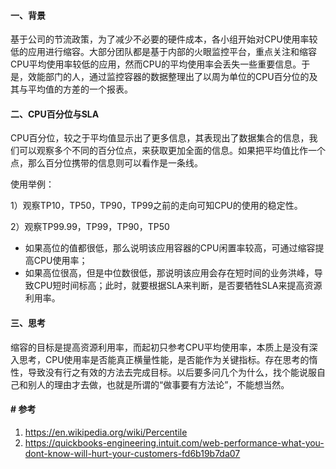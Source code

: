 #### 一、背景

基于公司的节流政策，为了减少不必要的硬件成本，各小组开始对CPU使用率较低的应用进行缩容。大部分团队都是基于内部的火眼监控平台，重点关注和缩容CPU平均使用率较低的应用，然而CPU的平均使用率会丢失一些重要信息。于是，效能部门的人，通过监控容器的数据整理出了以周为单位的CPU百分位的及其与平均值的方差的一个报表。

#### 二、CPU百分位与SLA

CPU百分位，较之于平均值显示出了更多信息，其表现出了数据集合的信息，我们可以观察多个不同的百分位点，来获取更加全面的信息。如果把平均值比作一个点，那么百分位携带的信息则可以看作是一条线。

使用举例：

1）观察TP10，TP50，TP90，TP99之前的走向可知CPU的使用的稳定性。

2）观察TP99.99，TP99，TP90，TP50

* 如果高位的值都很低，那么说明该应用容器的CPU闲置率较高，可通过缩容提高CPU使用率；
* 如果高位很高，但是中位数很低，那说明该应用会存在短时间的业务洪峰，导致CPU短时间标高；此时，就要根据SLA来判断，是否要牺牲SLA来提高资源利用率。

#### 三、思考

缩容的目标是提高资源利用率，而起初只参考CPU平均使用率，本质上是没有深入思考，CPU使用率是否能真正横量性能，是否能作为关键指标。存在思考的惰性，导致没有行之有效的方法去完成目标。以后要多问几个为什么，找个能说服自己和别人的理由才去做，也就是所谓的“做事要有方法论”，不能想当然。

#### # 参考

1. https://en.wikipedia.org/wiki/Percentile
2. https://quickbooks-engineering.intuit.com/web-performance-what-you-dont-know-will-hurt-your-customers-fd6b19b7da07